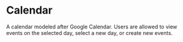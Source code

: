 # Calendar

A calendar modeled after Google Calendar.
Users are allowed to view events on the selected day, select a new day, or create new events. 
